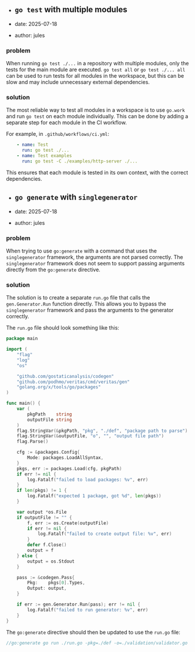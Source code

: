 - ## `go test` with multiple modules

- date: 2025-07-18
- author: jules

### problem

When running `go test ./...` in a repository with multiple modules, only the tests for the main module are executed. `go test all` or `go test ./... all` can be used to run tests for all modules in the workspace, but this can be slow and may include unnecessary external dependencies.

### solution

The most reliable way to test all modules in a workspace is to use `go.work` and run `go test` on each module individually. This can be done by adding a separate step for each module in the CI workflow.

For example, in `.github/workflows/ci.yml`:

```yaml
    - name: Test
      run: go test ./...
    - name: Test examples
      run: go test -C ./examples/http-server ./...
```

This ensures that each module is tested in its own context, with the correct dependencies.

- ## `go generate` with `singlegenerator`

- date: 2025-07-18
- author: jules

### problem

When trying to use `go:generate` with a command that uses the `singlegenerator` framework, the arguments are not parsed correctly. The `singlegenerator` framework does not seem to support passing arguments directly from the `go:generate` directive.

### solution

The solution is to create a separate `run.go` file that calls the `gen.Generator.Run` function directly. This allows you to bypass the `singlegenerator` framework and pass the arguments to the generator correctly.

The `run.go` file should look something like this:

```go
package main

import (
	"flag"
	"log"
	"os"

	"github.com/gostaticanalysis/codegen"
	"github.com/podhmo/veritas/cmd/veritas/gen"
	"golang.org/x/tools/go/packages"
)

func main() {
	var (
		pkgPath    string
		outputFile string
	)
	flag.StringVar(&pkgPath, "pkg", "./def", "package path to parse")
	flag.StringVar(&outputFile, "o", "", "output file path")
	flag.Parse()

	cfg := &packages.Config{
		Mode: packages.LoadAllSyntax,
	}
	pkgs, err := packages.Load(cfg, pkgPath)
	if err != nil {
		log.Fatalf("failed to load packages: %v", err)
	}
	if len(pkgs) != 1 {
		log.Fatalf("expected 1 package, got %d", len(pkgs))
	}

	var output *os.File
	if outputFile != "" {
		f, err := os.Create(outputFile)
		if err != nil {
			log.Fatalf("failed to create output file: %v", err)
		}
		defer f.Close()
		output = f
	} else {
		output = os.Stdout
	}

	pass := &codegen.Pass{
		Pkg:    pkgs[0].Types,
		Output: output,
	}

	if err := gen.Generator.Run(pass); err != nil {
		log.Fatalf("failed to run generator: %v", err)
	}
}
```

The `go:generate` directive should then be updated to use the `run.go` file:

```go
//go:generate go run ./run.go -pkg=./def -o=./validation/validator.go
```
